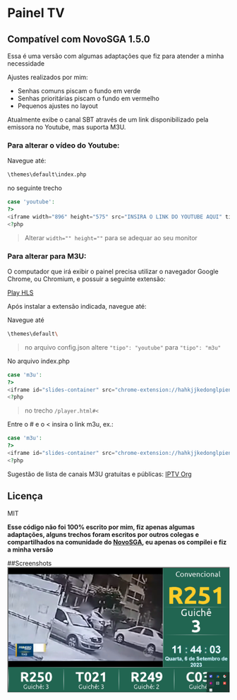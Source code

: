 # Painel TV
## Compatível com NovoSGA 1.5.0
Essa é uma versão com algumas adaptações que fiz para atender a minha necessidade

Ajustes realizados por mim:
- Senhas comuns piscam o fundo em verde
- Senhas prioritárias piscam o fundo em vermelho
- Pequenos ajustes no layout

Atualmente exibe o canal SBT através de um link disponibilizado pela emissora no Youtube, mas suporta M3U.

###  Para alterar o vídeo do Youtube:

Navegue até: 
```sh
\themes\default\index.php
```
no seguinte trecho

```php
case 'youtube':
?>
<iframe width="896" height="575" src="INSIRA O LINK DO YOUTUBE AQUI" title="YouTube video player" frameborder="0" allow="accelerometer; autoplay; clipboard-write; encrypted-media; gyroscope; picture-in-picture" allowfullscreen></iframe>
<?php
```

> Alterar `width="" height=""` para se adequar ao seu monitor

### Para alterar para M3U:

O computador que irá exibir o painel precisa utilizar o navegador Google Chrome, ou Chromium, e possuir a seguinte extensão:

[Play HLS](https://chrome.google.com/webstore/detail/play-hls/hahkjjkedonglpienpfiganogikkkoii)

Após instalar a extensão indicada, navegue até:

Navegue até 
```sh
\themes\default\
```
> no arquivo config.json altere `"tipo": "youtube"` para `"tipo": "m3u"`


No arquivo index.php 

```php
case 'm3u':
?>
<iframe id="slides-container" src="chrome-extension://hahkjjkedonglpienpfiganogikkkoii/player.html#<?php echo $dadoDoVideo; ?>" frameborder="0"></iframe>
<?php
```

> no trecho `/player.html#<`

Entre o # e o < insira o link m3u, ex.: 

```php
case 'm3u':
?>
<iframe id="slides-container" src="chrome-extension://hahkjjkedonglpienpfiganogikkkoii/player.html#SEULINKAQUI.m3u8<?php echo $dadoDoVideo; ?>" frameborder="0"></iframe>
<?php
```

Sugestão de lista de canais M3U gratuitas e públicas:
[IPTV Org](https://github.com/iptv-org/iptv)

## Licença

MIT

**Esse código não foi 100% escrito por mim, fiz apenas algumas adaptações, alguns trechos foram escritos por outros colegas e compartilhados na comunidade do [NovoSGA](https://github.com/novosga/novosga), eu apenas os compilei e fiz a minha versão**


##Screenshots
![](Screenshots/Screenshot.png)
